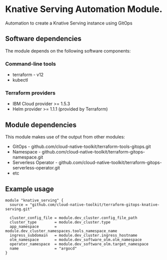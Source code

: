# Knative Serving Automation Module.

Automation to create a Knative Serving instance using GitOps

## Software dependencies

The module depends on the following software components:

### Command-line tools

- terraform - v12
- kubectl

### Terraform providers

- IBM Cloud provider >= 1.5.3
- Helm provider >= 1.1.1 (provided by Terraform)

## Module dependencies

This module makes use of the output from other modules:

- GitOps - github.com/cloud-native-toolkit/terraform-tools-gitops.git
- Namespace - github.com/cloud-native-toolkit/terraform-gitops-namespace.git
- Serverless Operator - github.com/cloud-native-toolkit/terraform-gitops-serverless-operator.git
- etc

## Example usage

```hcl-terraform
module "knative_serving" {
  source = "github.com/cloud-native-toolkit/terraform-gitops-knative-serving.git"

  cluster_config_file = module.dev_cluster.config_file_path
  cluster_type        = module.dev_cluster.type
  app_namespace       = module.dev_cluster_namespaces.tools_namespace_name
  ingress_subdomain   = module.dev_cluster.ingress_hostname
  olm_namespace       = module.dev_software_olm.olm_namespace
  operator_namespace  = module.dev_software_olm.target_namespace
  name                = "argocd"
}
```
